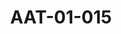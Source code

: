 ---
pid: AAT-01-015
title: AAT-01-015
language: en
collection: Abdel Rahman Ali Taha
original_label: 
rights: Fadwa Ali Taha
location_of_original: Fadwa Ali Taha
photographer_or_studio: 
scanned_from: photograph 25 by 20.2
_date: '1952'
location: 
description: Hiliali negotiatons with those pushing for independence
additional_notes: 'From the right: Yahya Nour, Ibrahim Ahmed, Abdel Khaliq Hasouna,
  Abdullah al Fadil, al Hilali Basha, Muhammad Salih Shingeiti, Abdel Rahman Ali Taha,
  Babu Nimir'
permission_display: 'yes'
on_server: 'no'
on_website: 'no'
permalink: "/archive/en/aat-01-015.html"
layout: photo-page
---